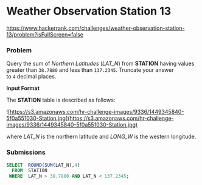 # Weather Observation Station 13

https://www.hackerrank.com/challenges/weather-observation-station-13/problem?isFullScreen=false

### Problem

Query the sum of *Northern Latitudes* (*LAT_N*) from **STATION** having values greater than `38.7880` and less than `137.2345`. Truncate your answer to `4` decimal places.

**Input Format**

The **STATION** table is described as follows:

![https://s3.amazonaws.com/hr-challenge-images/9336/1449345840-5f0a551030-Station.jpg](https://s3.amazonaws.com/hr-challenge-images/9336/1449345840-5f0a551030-Station.jpg)

where *LAT_N* is the northern latitude and *LONG_W* is the western longitude.

### Submissions

```sql
SELECT  ROUND(SUM(LAT_N),4)
  FROM  STATION
 WHERE  LAT_N > 38.7880 AND LAT_N < 137.2345;
```